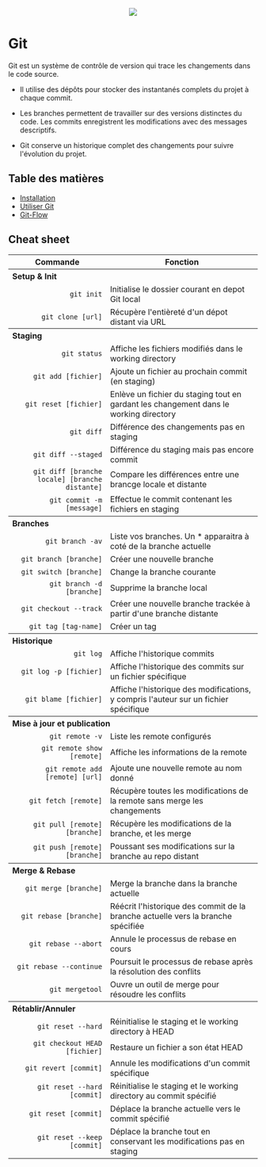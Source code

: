 <p align="center"><img src="https://git-scm.com/images/logos/1color-lightbg@2x.png"/><p>

# Git

Git est un système de contrôle de version qui trace les changements dans le code source.

- Il utilise des dépôts pour stocker des instantanés complets du projet à chaque commit.

- Les branches permettent de travailler sur des versions distinctes du code. Les commits enregistrent les modifications avec des messages descriptifs.

- Git conserve un historique complet des changements pour suivre l'évolution du projet.

## Table des matières

<ul>
    <li><a href="./git/01-install/Install.md">Installation</a></li>
    <li><a href="./git/05-scenario/article.md">Utiliser Git</a></li>
    <li><a href="./git-flow/README.md">Git-Flow</a></li>
</ul>

## Cheat sheet

<table>
    <thead>
        <tr>
            <th>Commande</th>
            <th>Fonction</th>
        </tr>   
    </thead>
    <tbody>
        <tr>
            <th colspan="3" align="left">Setup & Init</th>
        </tr>
        <tr>
            <td align="right"><code>git init</code></td>
            <td>Initialise le dossier courant en depot Git local</td>
        </tr>
         <tr>
            <td align="right"><code>git clone [url]</code></td>
            <td>Récupère l'entièreté d'un dépot distant via URL</td>
        </tr>
        <tr>
        <tr>
            <th colspan="3" align="left">Staging</th>
        </tr>
            <td align="right"><code>git status</code></td>
            <td>Affiche les fichiers modifiés dans le working directory</td>
        </tr>
        <tr>
            <td align="right"><code>git add [fichier]</code></td>
            <td>Ajoute un fichier au prochain commit (en staging)</td>
        </tr>
        <tr>
            <td align="right"><code>git reset [fichier]</code></td>
            <td>Enlève un fichier du staging tout en gardant les changement dans le working directory</td>
        </tr>
         <tr>
            <td align="right"><code>git diff</code></td>
            <td>Différence des changements pas en staging</td>
        </tr>
        <tr>
            <td align="right"><code>git diff --staged</code></td>
            <td>Différence du staging mais pas encore commit</td>
        </tr>
        <tr>
            <td align="right"><code>git diff [branche locale] [branche distante]</code></td>
            <td>Compare les différences entre une brancge locale et distante</td>
        </tr>
        <tr>
            <td align="right"><code>git commit -m [message]</code></td>
            <td>Effectue le commit contenant les fichiers en staging</td>
        </tr>
        <tr>
            <th colspan="3" align="left">Branches</th>
        </tr>
        <tr>
            <td align="right"><code>git branch -av</code></td>
            <td>Liste vos branches. Un * apparaitra à coté de la branche actuelle</td>
        </tr>
        <tr>
            <td align="right"><code>git branch [branche]</code></td>
            <td>Créer une nouvelle branche</td>
        </tr>
        <tr>
            <td align="right"><code>git switch [branche]</code></td>
            <td>Change la branche courante</td>
        </tr>
        <tr>
            <td align="right"><code>git branch -d [branche]</code></td>
            <td>Supprime la branche local</td>
        </tr>
        <tr>
            <td align="right"><code>git checkout --track</code></td>
            <td>Créer une nouvelle branche trackée à partir d'une branche distante</td>
            <tr>
                <td align="right"><code>git tag [tag-name]</code></td>
                <td>Créer un tag </td>
            </tr>
        </tr>
        <tr>
            <th colspan="3" align="left">Historique</th> 
        </tr>
        <tr>
            <td align="right"><code>git log</code></td>
            <td>Affiche l'historique commits</td>
        </tr>
        <tr>
            <td align="right"><code>git log -p [fichier]</code></td>
            <td>Affiche l'historique des commits sur un fichier spécifique</td>
        </tr>
        <tr>
            <td align="right"><code>git blame [fichier]</code></td>
            <td>Affiche l'historique des modifications, y compris l'auteur sur un fichier spécifique</td>
        </tr>
        <tr>
            <th colspan="3" align="left">Mise à jour et publication</th>
        </tr>
        <tr>
            <td align="right"><code>git remote -v</code></td>
            <td>Liste les remote configurés</td>
        </tr>
        <tr>
            <td align="right"><code>git remote show [remote]</code></td>
            <td>Affiche les informations de la remote</td>
        </tr>
        <tr>
            <td align="right"><code>git remote add [remote] [url]</code></td>
            <td>Ajoute une nouvelle remote au nom donné</td>
        </tr>
        <tr>
            <td align="right"><code>git fetch [remote]</code></td>
            <td>Récupère toutes les modifications de la remote sans merge les changements</td>
        </tr>
        <tr>
            <td align="right"><code>git pull [remote] [branche]</code></td>
            <td>Récupère les modifications de la branche, et les merge</td>
        </tr>
        <tr>
            <td align="right"><code>git push [remote] [branche]</code></td>
            <td>Poussant ses modifications sur la branche au repo distant</td>
        </tr>
        <tr>
            <th colspan="3" align="left">Merge & Rebase</th>
        </tr>
        <tr>
            <td align="right"><code>git merge [branche]</code></td>
            <td>Merge la branche dans la branche actuelle</td>
        </tr>
        <tr>
            <td align="right"><code>git rebase [branche]</code></td>
            <td>Réécrit l'historique des commit de la branche actuelle vers la branche spécifiée</td>
        </tr>
        <tr>
            <td align="right"><code>git rebase --abort</code></td>
            <td>Annule le processus de rebase en cours</td>
        </tr>
        <tr>
            <td align="right"><code>git rebase --continue</code></td>
            <td>Poursuit le processus de rebase après la résolution des conflits</td>
        </tr>
        <tr>
            <td align="right"><code>git mergetool</code></td>
            <td>Ouvre un outil de merge pour résoudre les conflits</td>
        </tr>
        <tr>
            <th colspan="3" align="left"    >Rétablir/Annuler</th>
        </tr>
        <tr>
            <td align="right"><code>git reset --hard</code></td>
            <td>Réinitialise le staging et le working directory à HEAD</td>
        </tr>
        <tr>
            <td align="right"><code>git checkout HEAD [fichier]</code></td>
            <td>Restaure un fichier a son état HEAD</td>
        </tr>
        <tr>
            <td align="right"><code>git revert [commit]</code></td>
            <td>Annule les modifications d'un commit spécifique</td>
        </tr>
        <tr>
            <td align="right"><code>git reset --hard [commit]</code></td>
            <td>Réinitialise le staging et le working directory au commit spécifié</td>
        </tr>
        <tr>
            <td align="right"><code>git reset [commit]</code></td>
            <td>Déplace la branche actuelle vers le commit spécifié</td>
        </tr>
        <tr>
            <td align="right"><code>git reset --keep [commit]</code></td>
            <td>Déplace la branche tout en conservant les modifications pas en staging</td>
        </tr>
    </tbody>

</table>
